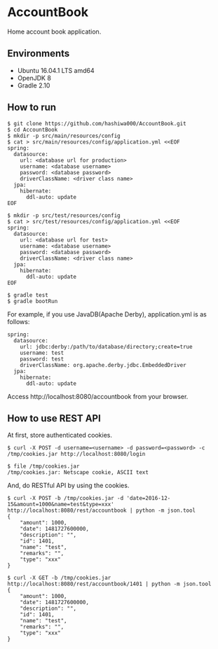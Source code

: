 # AccountBook
Home account book application.

## Environments

- Ubuntu 16.04.1 LTS amd64
- OpenJDK 8
- Gradle 2.10


## How to run

```
$ git clone https://github.com/hashiwa000/AccountBook.git
$ cd AccountBook
$ mkdir -p src/main/resources/config
$ cat > src/main/resources/config/application.yml <<EOF
spring:
  datasource:
    url: <database url for production>
    username: <database username>
    password: <database password>
    driverClassName: <driver class name>
  jpa:
    hibernate:
      ddl-auto: update
EOF

$ mkdir -p src/test/resources/config
$ cat > src/test/resources/config/application.yml <<EOF
spring:
  datasource:
    url: <database url for test>
    username: <database username>
    password: <database password>
    driverClassName: <driver class name>
  jpa:
    hibernate:
      ddl-auto: update
EOF

$ gradle test
$ gradle bootRun
```

For example, if you use JavaDB(Apache Derby), application.yml is as follows:

```
spring:
  datasource:
    url: jdbc:derby:/path/to/database/directory;create=true
    username: test
    password: test
    driverClassName: org.apache.derby.jdbc.EmbeddedDriver
  jpa:
    hibernate:
      ddl-auto: update
```

Access http://localhost:8080/accountbook from your browser.

## How to use REST API

At first, store authenticated cookies.

```
$ curl -X POST -d username=<username> -d password=<password> -c /tmp/cookies.jar http://localhost:8080/login

$ file /tmp/cookies.jar
/tmp/cookies.jar: Netscape cookie, ASCII text
```

And, do RESTful API by using the cookies.

```
$ curl -X POST -b /tmp/cookies.jar -d 'date=2016-12-15&amount=1000&name=test&type=xxx' http://localhost:8080/rest/accountbook | python -m json.tool
{
    "amount": 1000,
    "date": 1481727600000,
    "description": "",
    "id": 1401,
    "name": "test",
    "remarks": "",
    "type": "xxx"
}

$ curl -X GET -b /tmp/cookies.jar http://localhost:8080/rest/accountbook/1401 | python -m json.tool
{
    "amount": 1000,
    "date": 1481727600000,
    "description": "",
    "id": 1401,
    "name": "test",
    "remarks": "",
    "type": "xxx"
}

```


